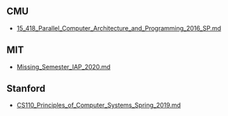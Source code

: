 ## CMU
- [15_418_Parallel_Computer_Architecture_and_Programming_2016_SP.md](./CMU/15_418_Parallel_Computer_Architecture_and_Programming_2016_SP.md)
## MIT
- [Missing_Semester_IAP_2020.md](./MIT/Missing_Semester_IAP_2020.md)
## Stanford
- [CS110_Principles_of_Computer_Systems_Spring_2019.md](./Stanford/CS110_Principles_of_Computer_Systems_Spring_2019.md)

